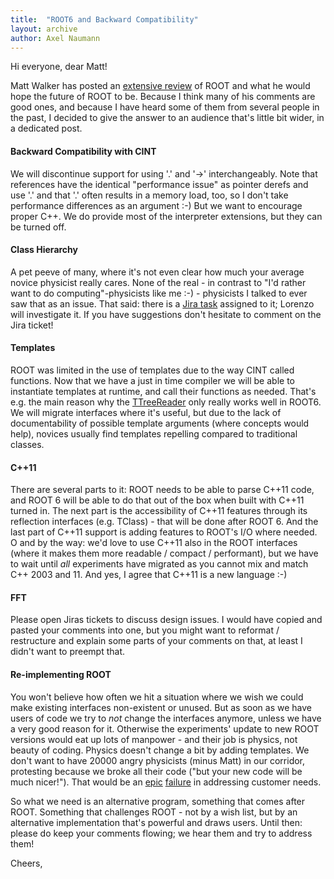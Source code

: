 ```yaml
---
title:  "ROOT6 and Backward Compatibility"
layout: archive
author: Axel Naumann
---
```


<p>Hi everyone, dear Matt!</p>

<p>Matt Walker has posted an <a href="https://root.cern/d/blog/do-we-need-yet-another-custom-c-interpreter">
extensive review</a> of ROOT and what he would hope the future of ROOT to be. Because I think
many of his comments are good ones, and because I have heard some of them from several people
in the past, I decided to give the answer to an audience that's little bit wider, in a dedicated
post.</p>

<h4>Backward Compatibility with CINT</h4>

<p>We will discontinue support for using '.' and '-&gt;' interchangeably. Note that references
have the identical "performance issue" as pointer derefs and use '.' and that '.' often results
in a memory load, too, so I don't take performance differences as an argument :-) But we want
to encourage proper C++. We do provide most of the interpreter extensions, but they can be
turned off.</p>

<h4>Class Hierarchy</h4>

<p>A pet peeve of many, where it's not even clear how much your average novice physicist
really cares. None of the real - in contrast to "I'd rather want to do computing"-physicists
like me :-) - physicists I talked to ever saw that as an issue. That said: there is a
<a href="https://sft.its.cern.ch/jira/browse/ROOT-5062">Jira task</a> assigned to it;
Lorenzo will investigate it. If you have suggestions don't hesitate to comment on the Jira ticket!</p>

<h4>Templates</h4>

<p>ROOT was limited in the use of templates due to the way CINT called functions. Now that
we have a just in time compiler we will be able to instantiate templates at runtime, and
call their functions as needed. That's e.g. the main reason why the
<a href="https://sft.its.cern.ch/jira/browse/ROOT-5165">TTreeReader</a> only really works
well in ROOT6. We will migrate interfaces where it's useful, but due to the lack of documentability
of possible template arguments (where concepts would help), novices usually find templates
repelling compared to traditional classes.</p>

<h4>C++11</h4>

<p>There are several parts to it: ROOT needs to be able to parse C++11 code, and ROOT 6
will be able to do that out of the box when built with C++11 turned in. The next part is the
accessibility of C++11 features through its reflection interfaces (e.g. TClass) - that will
be done after ROOT 6. And the last part of C++11 support is adding features to ROOT's I/O
where needed. O and by the way: we'd love to use C++11 also in the ROOT interfaces (where
it makes them more readable / compact / performant), but we have to wait until <em>all</em>
experiments have migrated as you cannot mix and match C++ 2003 and 11. And yes, I agree that
C++11 is a new language :-)</p>

<h4>FFT</h4>

<p>Please open Jiras tickets to discuss design issues. I would have copied and pasted your
comments into one, but you might want to reformat / restructure and explain some parts of your
comments on that, at least I didn't want to preempt that.</p>

<h4>Re-implementing ROOT</h4>

<p>You won't believe how often we hit a situation where we wish we could make existing interfaces
non-existent or unused. But as soon as we have users of code we try to <em>not</em> change
the interfaces anymore, unless we have a very good reason for it. Otherwise the experiments'
update to new ROOT versions would eat up lots of manpower - and their job is physics, not
beauty of coding. Physics doesn't change a bit by adding templates. We don't want to have 20000
angry physicists (minus Matt) in our corridor, protesting because we broke all their code
("but your new code will be much nicer!"). That would be an
<a href="https://techland.time.com/2013/05/06/microsofts-strategic-blunder-with-windows-8/">epic</a><a> </a><a href="https://techcrunch.com/2013/06/19/microsoft-heeds-gamer-feedback-dumps-xbox-one-drm-restrictions/">failure</a> in addressing customer needs.</p>

<p>So what we need is an alternative program, something that comes after ROOT. Something that
challenges ROOT - not by a wish list, but by an alternative implementation that's powerful
and draws users. Until then: please do keep your comments flowing; we hear them and try to
address them!</p>

<p>Cheers,</p>
